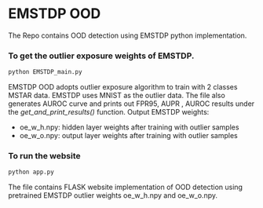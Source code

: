 # EMSTDP OOD
The Repo contains OOD detection using EMSTDP python implementation.
### To get the outlier exposure weights of EMSTDP.
```bash
python EMSTDP_main.py
```
EMSTDP OOD adopts outlier exposure algorithm to train with 2 classes MSTAR data. EMSTDP uses MNIST as the outlier data. The file also generates AUROC curve and prints out FPR95, AUPR , AUROC results under the *get_and_print_results()* function.
Output EMSTDP weights:
- oe_w_h.npy: hidden layer weights after training with outlier samples
- oe_w_o.npy: output layer weights after training with outlier samples
### To run the website 
```bash
python app.py
```
The file contains FLASK website implementation of OOD detection using pretrained EMSTDP outlier weights oe_w_h.npy and oe_w_o.npy.

